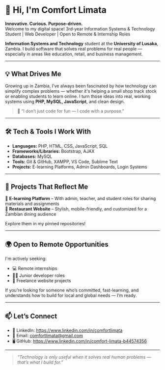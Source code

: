 # 👋 Hi, I'm Comfort Limata

**Innovative. Curious. Purpose-driven.**  
Welcome to my digital space!
3rd‑year Information Systems & Technology Student | Web Developer | Open to Remote & Internship Roles


 **Information Systems and Technology** student at the **University of Lusaka**, Zambia. I build software that solves real problems for real people — especially in areas like education, retail, and business management.

---

## 💡 What Drives Me

Growing up in Zambia, I’ve always been fascinated by how technology can simplify complex problems — whether it's helping a small shop track stock or enabling students to learn online. I turn those ideas into real, working systems using **PHP, MySQL, JavaScript**, and clean design.

> 💬 “I don’t just code for fun — I code with a purpose.”

---

## 🛠 Tech & Tools I Work With

- **Languages:** PHP, HTML, CSS, JavaScript, SQL  
- **Frameworks/Libraries:** Bootstrap, AJAX  
- **Databases:** MySQL  
- **Tools:** Git & GitHub, XAMPP, VS Code, Sublime Text  
- **Projects:** E-learning Platforms, Admin Dashboards, Login Systems

---

## 📌 Projects That Reflect Me  
🔹 **E-learning Platform** – With admin, teacher, and student roles for sharing materials and assignments  
🔹 **Restaurant Website** – Stylish, mobile-friendly, and customized for a Zambian dining audience

Explore them in my pinned repositories!

---

## 🌍 Open to Remote Opportunities

I'm actively seeking:
- 💻 Remote internships
- 👨‍💻 Junior developer roles
- 🎯 Freelance website projects

If you're looking for someone who’s committed, fast-learning, and understands how to build for local and global needs — I’m ready.

---

## 📫 Let’s Connect

- 🔗 LinkedIn: https://www.linkedin.com/in/comfortlimata
- 💌 Email: comfortlimata@gmail.com
- 🖥️ GitHub: https://www.linkedin.com/in/comfort-limata-b44574356

---

> *“Technology is only useful when it solves real human problems — that’s what I build for.”*

